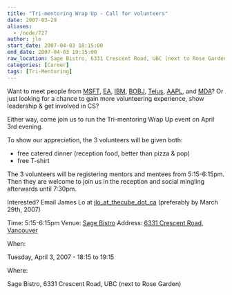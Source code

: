```yaml
---
title: "Tri-mentoring Wrap Up - Call for volunteers"
date: 2007-03-29
aliases:
  - /node/727
author: jlo
start_date: 2007-04-03 18:15:00
end_date: 2007-04-03 19:15:00
raw_location: Sage Bistro, 6331 Crescent Road, UBC (next to Rose Garden)
categories: [Career]
tags: [Tri-Mentoring]
---
```


Want to meet people from [MSFT](https://microsoft.com), [EA](http://ea.com), [IBM](https://ibm.com), [BOBJ](http://businessobjects.com), [Telus](http://www.telus.ca), [AAPL](https://apple.com), and [MDA](http://www.mda.ca)? Or just looking for a chance to gain more volunteering experience, show leadership & get involved in CS?

Either way, come join us to run the Tri-mentoring Wrap Up event on April 3rd evening.

To show our appreciation, the 3 volunteers will be given both:

- free catered dinner (reception food, better than pizza & pop)
- free T-shirt

The 3 volunteers will be registering mentors and mentees from 5:15-6:15pm. Then they are welcome to join us in the reception and social mingling afterwards until 7:30pm.

Interested? Email James Lo at [jlo_at_thecube_dot_ca](/cdn-cgi/l/email-protection#204a4c4f60544845435542450e4341) (preferably by March 29th, 2007)

Time: 5:15-6:15pm
Venue: [Sage Bistro](http://www.sage.ubc.ca)
Address: [6331 Crescent Road, Vancouver](https://maps.google.ca/maps?f=q&hl=en&q=6331+Crescent+Road,+Vancouver&sll=49.268505,-123.256817&sspn=0.010277,0.026994&layer=&ie=UTF8&z=16&om=1&iwloc=addr)

When:

Tuesday, April 3, 2007 - 18:15 to 19:15

Where:

Sage Bistro, 6331 Crescent Road, UBC (next to Rose Garden)
